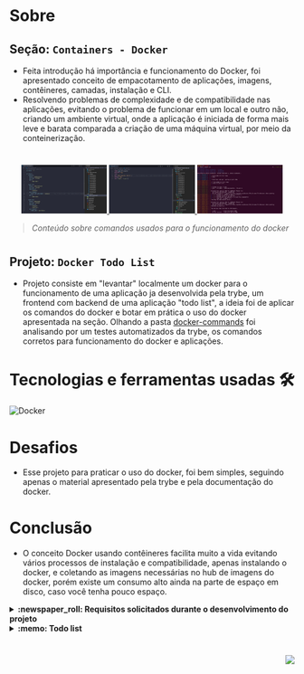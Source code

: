 # Sobre

## Seção: `Containers - Docker`

- Feita introdução há importância e funcionamento do Docker, foi apresentado conceito de empacotamento de aplicações, imagens, contêineres, camadas, instalação e CLI.
- Resolvendo problemas de complexidade e de compatibilidade nas aplicações, evitando o problema de funcionar em um local e outro não, criando um ambiente virtual, onde a aplicação é iniciada de forma mais leve e barata comparada a criação de uma máquina virtual, por meio da conteinerização.
#
<div align="center">
  <a href="#">
    <img width="30%" src="./readme-imgs/project_top.webp">
    <img width="30%" src="./readme-imgs/project_mid.webp">
    <img width="30%" src="./readme-imgs/project_bottom.webp">
  </a>
</div>

>*Conteúdo sobre comandos usados para o funcionamento do docker*
#
## Projeto: `Docker Todo List`

- Projeto consiste em "levantar" localmente um docker para o funcionamento de uma aplicação ja desenvolvida pela trybe, um frontend com backend de uma aplicação "todo list", a ideia foi de aplicar os comandos do docker e botar em prática o uso do docker apresentada na seção. Olhando a pasta [docker-commands](https://github.com/davidrogger/trybe-project-docker-todo-list/tree/readme-update/docker/docker-commands) foi analisando por um testes automatizados da trybe, os comandos corretos para funcionamento do docker e aplicações.

# Tecnologias e ferramentas usadas 🛠

![Docker](https://img.shields.io/badge/-Docker-fff?style=for-the-badge&logo=docker)


# Desafios

- Esse projeto para praticar o uso do docker, foi bem simples, seguindo apenas o material apresentado pela trybe e pela documentação do docker.

# Conclusão

- O conceito Docker usando contêineres facilita muito a vida evitando vários processos de instalação e compatibilidade, apenas instalando o docker, e coletando as imagens necessárias no hub de imagens do docker, porém existe um consumo alto ainda na parte de espaço em disco, caso você tenha pouco espaço.

</details>

<details>
  <summary>
    <strong>
      :newspaper_roll: Requisitos solicitados durante o desenvolvimento do projeto
    </strong>
  </summary>

 
### Requisitos
*Nome* | *Avaliação*
--- | :---:
1 - Crie um container em modo interativo, sem rodá-lo, nomeando-o como `01container` e utilizando a imagem `alpine` na versão `3.12` | :heavy_check_mark:
2 - Inicie o container `01container` | :heavy_check_mark:
3 - Liste os containers filtrando pelo nome `01container` | :heavy_check_mark:
4 - Execute o comando `cat /etc/os-release` no container `01container` sem se acoplar a ele | :heavy_check_mark:
5 - Remova o container `01container` | :heavy_check_mark:
6 - Faça o download da imagem `nginx` com a versão `1.21.3-alpine` sem criar ou rodar um container | :heavy_check_mark:
7 - Rode um novo container com a imagem  `nginx` com a versão `1.21.3-alpine` em segundo plano nomeando-o como `02images` e mapeando sua porta padrão de acesso para porta `3000` do sistema hospedeiro | :heavy_check_mark:
8 - Pare o container `02images` que está em andamento | :heavy_check_mark:
9 - Gere uma build a partir do Dockerfile do `back-end` do `todo-app` nomeando a imagem para `todobackend` | :heavy_check_mark:
10 - Gere uma build a partir do Dockerfile do `front-end` do `todo-app` nomeando a imagem para `todofrontend` | :heavy_check_mark:
11 - Gere uma build a partir do Dockerfile dos `testes` do `todo-app` nomeando a imagem para `todotests` | :heavy_check_mark:
12 - Suba uma orquestração em segundo plano com o docker-compose de forma que `backend`, `frontend` e `tests` consigam se comunicar | :heavy_check_mark:

</details>

<details>
  <summary>
    <strong>
      :memo: Todo list
    </strong>
  </summary>

  - [x] - ~~Criar aplicação com base nos requisitos da trybe.~~ ![data](https://badgen.net/badge/delivery/17-05-2022/green)

</details>

#

<div align="right">
  <img src="https://badgen.net/badge/last%20update/09-02-2023/blue">
</div>
